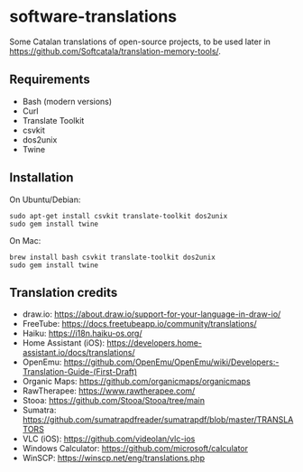 # software-translations

Some Catalan translations of open-source projects, to be used later in
https://github.com/Softcatala/translation-memory-tools/.

## Requirements

* Bash (modern versions)
* Curl
* Translate Toolkit
* csvkit
* dos2unix
* Twine

## Installation

On Ubuntu/Debian:

```
sudo apt-get install csvkit translate-toolkit dos2unix
sudo gem install twine
```

On Mac:
```
brew install bash csvkit translate-toolkit dos2unix
sudo gem install twine
```

## Translation credits

* draw.io: https://about.draw.io/support-for-your-language-in-draw-io/
* FreeTube: https://docs.freetubeapp.io/community/translations/
* Haiku: https://i18n.haiku-os.org/
* Home Assistant (iOS): https://developers.home-assistant.io/docs/translations/
* OpenEmu: https://github.com/OpenEmu/OpenEmu/wiki/Developers:-Translation-Guide-(First-Draft)
* Organic Maps: https://github.com/organicmaps/organicmaps
* RawTherapee: https://www.rawtherapee.com/
* Stooa: https://github.com/Stooa/Stooa/tree/main
* Sumatra: https://github.com/sumatrapdfreader/sumatrapdf/blob/master/TRANSLATORS
* VLC (iOS): https://github.com/videolan/vlc-ios
* Windows Calculator: https://github.com/microsoft/calculator
* WinSCP: https://winscp.net/eng/translations.php

